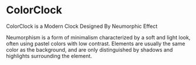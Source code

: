# ColorClock
ColorClock is a Modern Clock Designed By Neumorphic Effect

Neumorphism is a form of minimalism characterized by a soft and light look, often using pastel colors with low contrast. Elements are usually the same color as the background, and are only distinguished by shadows and highlights surrounding the element.
